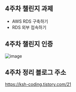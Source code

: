 ## 4주차 챌린지 과제
* AWS RDS 구축하기
* RDS 외부 접속하기

## 4주차 챌린지 인증
![image](https://user-images.githubusercontent.com/95729738/162350756-eeb406b8-24bc-4192-bab2-32abef6404e1.png)

## 4주차 정리 블로그 주소
https://ksh-coding.tistory.com/21
